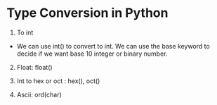# Type Conversion in Python

1. To int

- We can use int() to convert to int. We can use the base keyword to decide if we want base 10 integer or binary number.

2. Float: float()

3. Int to hex or oct : hex(), oct()

4. Ascii: ord(char)

